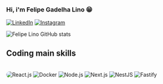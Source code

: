 ### Hi, i'm Felipe Gadelha Lino 😁

[![LinkedIn](https://img.shields.io/badge/linkedin-%230077B5.svg?style=for-the-badge&logo=linkedin&logoColor=white)](https://www.linkedin.com/in/felipe-lino-developer/)
[![Instagram](https://img.shields.io/badge/Instagram-%23E4405F.svg?style=for-the-badge&logo=Instagram&logoColor=white)](https://www.instagram.com/felipe.glino/)


![Felipe Lino GitHub stats](https://github-readme-stats.vercel.app/api?username=felipe-gl18&show_icons=true&theme=dracula)

## Coding main skills

<div style="display: inline_block"><br>
    <img align="center" alt="React.js" src="https://img.shields.io/badge/react-%2320232a.svg?style=for-the-badge&logo=react&logoColor=%2361DAFB" style="border-radius:10px"/>
    <img align="center" alt="Docker" src="https://img.shields.io/badge/docker-%230db7ed.svg?style=for-the-badge&logo=docker&logoColor=white" />
    <img align="center" alt="Node.js" src="https://img.shields.io/badge/node.js-6DA55F?style=for-the-badge&logo=node.js&logoColor=white" />
    <img align="center" alt="Next.js" src="https://img.shields.io/badge/next.js-%23000000.svg?style=for-the-badge&logo=nextdotjs&logoColor=white" />
    <img align="center" alt="NestJS" src="https://img.shields.io/badge/nestjs-%23E0234E.svg?style=for-the-badge&logo=nestjs&logoColor=white" />
    <img align="center" alt="Fastify" src="https://img.shields.io/badge/fastify-%23000000.svg?style=for-the-badge&logo=fastify&logoColor=white" />
</div>
